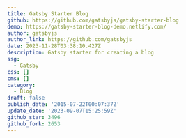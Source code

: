```yaml
---
title: Gatsby Starter Blog
github: https://github.com/gatsbyjs/gatsby-starter-blog
demo: https://gatsby-starter-blog-demo.netlify.com/
author: gatsbyjs
author_link: https://github.com/gatsbyjs
date: 2023-11-28T03:38:10.427Z
description: Gatsby starter for creating a blog
ssg:
  - Gatsby
css: []
cms: []
category:
  - Blog
draft: false
publish_date: '2015-07-22T00:07:37Z'
update_date: '2023-09-07T15:25:59Z'
github_star: 3496
github_fork: 2653
---
```

